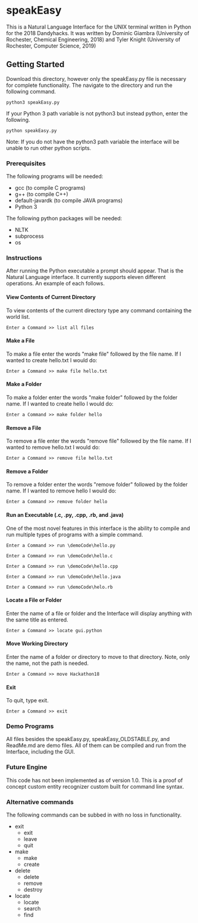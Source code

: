 # speakEasy

This is a Natural Language Interface for the UNIX terminal written in Python for the 2018 Dandyhacks.
It was written by Dominic Giambra (University of Rochester, Chemical Engineering, 2018) and Tyler Knight (University of Rochester, Computer Science, 2019)

## Getting Started

Download this directory, however only the speakEasy.py file is necessary for complete functionality.
The navigate to the directory and run the following command.
```
python3 speakEasy.py
```
If your Python 3 path variable is not python3 but instead python, enter the following.
```
python speakEasy.py
```
Note: If you do not have the python3 path variable the interface will be unable to run other python scripts.

### Prerequisites

The following programs will be needed:
* gcc (to compile C programs)
* g++ (to compile C++)
* default-javardk (to compile JAVA programs)
* Python 3

The following python packages will be needed:
* NLTK
* subprocess
* os


### Instructions
After running the Python executable a prompt should appear. That is the Natural Language interface.
It currently supports eleven different operations. An example of each follows.

#### View Contents of Current Directory
To view contents of the current directory type any command containing the world list.
```
Enter a Command >> list all files
```
 
#### Make a File
To make a file enter the words "make file" followed by the file name. If I wanted to create hello.txt I would do:
```
Enter a Command >> make file hello.txt
```

#### Make a Folder
To make a folder enter the words "make folder" followed by the folder name. If I wanted to create hello I would do:
```
Enter a Command >> make folder hello
```

#### Remove a File
To remove a file enter the words "remove file" followed by the file name. If I wanted to remove hello.txt I would do:
```
Enter a Command >> remove file hello.txt
```

#### Remove a Folder
To remove a folder enter the words "remove folder" followed by the folder name. If I wanted to remove hello I would do:
```
Enter a Command >> remove folder hello
```

#### Run an Executable (.c, .py, .cpp, .rb,  and .java)
One of the most novel features in this interface is the ability to compile and run multiple types of programs with a simple command.
```
Enter a Command >> run \demoCode\hello.py
```
```
Enter a Command >> run \demoCode\hello.c
```
```
Enter a Command >> run \demoCode\hello.cpp
```
```
Enter a Command >> run \demoCode\hello.java
```
```
Enter a Command >> run \demoCode\helo.rb
```

#### Locate a File or Folder
Enter the name of a file or folder and the Interface will display anything with the same title as entered.
```
Enter a Command >> locate gui.python
```
#### Move Working Directory
Enter the name of a folder or directory to move to that directory. Note, only the name, not the path is needed.
```
Enter a Command >> move Hackathon18
````

#### Exit
To quit, type exit.
```
Enter a Command >> exit
```
### Demo Programs
All files besides the speakEasy.py, speakEasy_OLDSTABLE.py, and ReadMe.md are demo files. All of them can be compiled and run from the Interface, including the GUI.

### Future Engine
This code has not been implemented as of version 1.0. This is a proof of concept custom entity recognizer custom built for command line syntax.

### Alternative commands
The following commands can be subbed in with no loss in functionality.
* exit
	* exit
	* leave
	* quit
* make
	* make
	* create
* delete
	* delete
	* remove
	* destroy
* locate
	* locate
	* search
	* find

